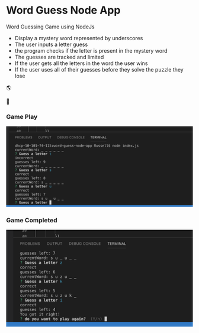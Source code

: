 # Word Guess Node App
Word Guessing Game using NodeJs

* Display a mystery word represented by underscores
* The user inputs a letter guess
* the program checks if the letter is present in the mystery word
* The guesses are tracked and limited
* If the user gets all the letters in the word the user wins
* If the user uses all of their guesses before they solve the puzzle they lose

:earth_americas:

:water_buffalo:

### Game Play
![Game Play](./assets/game_play.png)

### Game Completed
![Game Play](./assets/game_play2.png)





